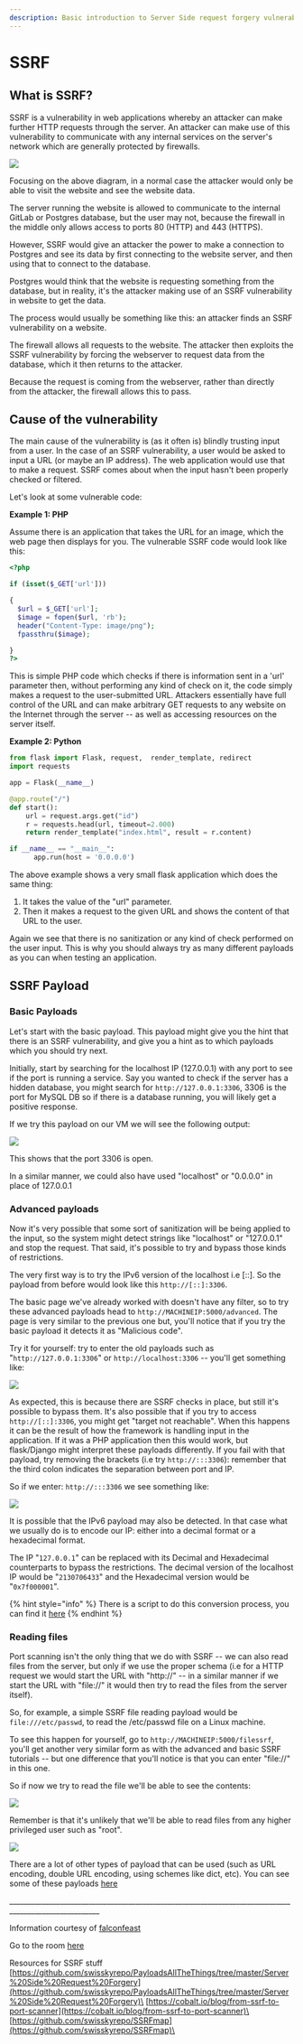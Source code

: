```yaml
---
description: Basic introduction to Server Side request forgery vulnerability(SSRF).
---
```


# SSRF

## What is SSRF?

SSRF is a vulnerability in web applications whereby an attacker can make further HTTP requests through the server. An attacker can make use of this vulnerability to communicate with any internal services on the server's network which are generally protected by firewalls.

![](<../../.gitbook/assets/image (26) (1) (1).png>)

Focusing on the above diagram, in a normal case the attacker would only be able to visit the website and see the website data.&#x20;

The server running the website is allowed to communicate to the internal GitLab or Postgres database, but the user may not, because the firewall in the middle only allows access to ports 80 (HTTP) and 443 (HTTPS).&#x20;

However, SSRF would give an attacker the power to make a connection to Postgres and see its data by first connecting to the website server, and then using that to connect to the database.&#x20;

Postgres would think that the website is requesting something from the database, but in reality, it's the attacker making use of an SSRF vulnerability in website to get the data.&#x20;

The process would usually be something like this: an attacker finds an SSRF vulnerability on a website.&#x20;

The firewall allows all requests to the website. The attacker then exploits the SSRF vulnerability by forcing the webserver to request data from the database, which it then returns to the attacker.

Because the request is coming from the webserver, rather than directly from the attacker, the firewall allows this to pass.

## Cause of the vulnerability

The main cause of the vulnerability is (as it often is) blindly trusting input from a user. In the case of an SSRF vulnerability, a user would be asked to input a URL (or maybe an IP address). The web application would use that to make a request. SSRF comes about when the input hasn't been properly checked or filtered.

Let's look at some vulnerable code:

**Example 1: PHP**

Assume there is an application that takes the URL for an image, which the web page then displays for you. The vulnerable SSRF code would look like this:

```php
<?php

if (isset($_GET['url']))

{
  $url = $_GET['url'];
  $image = fopen($url, 'rb');
  header("Content-Type: image/png");
  fpassthru($image);

}
?>
```

This is simple PHP code which checks if there is information sent in a 'url' parameter then, without performing any kind of check on it, the code simply makes a request to the user-submitted URL. Attackers essentially have full control of the URL and can make arbitrary GET requests to any website on the Internet through the server -- as well as accessing resources on the server itself.

**Example 2: Python**

```python
from flask import Flask, request,  render_template, redirect
import requests

app = Flask(__name__)

@app.route("/")
def start():
    url = request.args.get("id")
    r = requests.head(url, timeout=2.000)
    return render_template("index.html", result = r.content)

if __name__ == "__main__":
      app.run(host = '0.0.0.0')
```

The above example shows a very small flask application which does the same thing:

1. It takes the value of the "url" parameter.
2. Then it makes a request to the given URL and shows the content of that URL to the user.

Again we see that there is no sanitization or any kind of check performed on the user input. This is why you should always try as many different payloads as you can when testing an application.

## SSRF Payload

### **Basic Payloads**

Let's start with the basic payload. This payload might give you the hint that there is an SSRF vulnerability, and give you a hint as to which payloads which you should try next.

Initially, start by searching for the localhost IP (127.0.0.1) with any port to see if the port is running a service. Say you wanted to check if the server has a hidden database, you might search for `http://127.0.0.1:3306`, 3306 is the port for MySQL DB so if there is a database running, you will likely get a positive response.

If we try this payload on our VM we will see the following output:

![](<../../.gitbook/assets/image (35) (1) (1).png>)

This shows that the port 3306 is open.

In a similar manner, we could also have used "localhost" or "0.0.0.0" in place of 127.0.0.1

### **Advanced payloads**

Now it's very possible that some sort of sanitization will be being applied to the input, so the system might detect strings like "localhost" or "127.0.0.1" and stop the request. That said, it's possible to try and bypass those kinds of restrictions.

The very first way is to try the IPv6 version of the localhost i.e \[::]. So the payload from before would look like this `http://[::]:3306`.

The basic page we've already worked with doesn't have any filter, so to try these advanced payloads head to `http://MACHINEIP:5000/advanced`. The page is very similar to the previous one but, you'll notice that if you try the basic payload it detects it as "Malicious code".

Try it for yourself: try to enter the old payloads such as "`http://127.0.0.1:3306`" or `http://localhost:3306` -- you'll get something like:

![](<../../.gitbook/assets/image (20) (1) (1) (1).png>)

As expected, this is because there are SSRF checks in place, but still it's possible to bypass them. It's also possible that if you try to access `http://[::]:3306`, you might get "target not reachable". When this happens it can be the result of how the framework is handling input in the application. If it was a PHP application then this would work, but flask/Django might interpret these payloads differently. If you fail with that payload, try removing the brackets (i.e try `http://:::3306`): remember that the third colon indicates the separation between port and IP.

So if we enter: `http://:::3306` we see something like:

![](<../../.gitbook/assets/image (12) (1).png>)

It is possible that the IPv6 payload may also be detected. In that case what we usually do is to encode our IP: either into a decimal format or a hexadecimal format.

The IP "`127.0.0.1`" can be replaced with its Decimal and Hexadecimal counterparts to bypass the restrictions. The decimal version of the localhost IP would be "`2130706433`" and the Hexadecimal version would be "`0x7f000001`".

{% hint style="info" %}
There is a script to do this conversion process, you can find it [here](https://gist.github.com/mzfr/fd9959bea8e7965d851871d09374bb72)
{% endhint %}

### Reading files

Port scanning isn't the only thing that we do with SSRF -- we can also read files from the server, but only if we use the proper schema (i.e for a HTTP request we would start the URL with "http://" -- in a similar manner if we start the URL with "file://" it would then try to read the files from the server itself).

So, for example, a simple SSRF file reading payload would be `file:///etc/passwd`, to read the /etc/passwd file on a Linux machine.

To see this happen for yourself, go to `http://MACHINEIP:5000/filessrf`, you'll get another very similar form as with the advanced and basic SSRF tutorials -- but one difference that you'll notice is that you can enter "file://" in this one.

So if now we try to read the file we'll be able to see the contents:

![](<../../.gitbook/assets/image (34) (1) (1) (1) (1).png>)

Remember is that it's unlikely that we'll be able to read files from any higher privileged user such as "root".

![](<../../.gitbook/assets/image (4).png>)

There are a lot of other types of payload that can be used (such as URL encoding, double URL encoding, using schemes like dict, etc). You can see some of these payloads [here](https://github.com/swisskyrepo/PayloadsAllTheThings/tree/master/Server%20Side%20Request%20Forgery#file)

\_\_\_\_\_\_\_\_\_\_\_\_\_\_\_\_\_\_\_\_\_\_\_\_\_\_\_\_\_\_\_\_\_\_\_\_\_\_\_\_\_\_\_\_\_\_\_\_\_\_\_\_\_\_\_\_\_\_\_\_\_\_\_\_\_\_\_\_\_\_\_\_\_\_\_\_\_\_\_\_\_\_\_\_\_\_\_\_\_\_\_\_\_\_\_\_\_\_\_\_\_\_\_

Information courtesy of [falconfeast](https://tryhackme.com/p/falconfeast)

Go to the room [here](https://tryhackme.com/room/ssrf)

Resources for SSRF stuff\
[https://github.com/swisskyrepo/PayloadsAllTheThings/tree/master/Server%20Side%20Request%20Forgery](https://github.com/swisskyrepo/PayloadsAllTheThings/tree/master/Server%20Side%20Request%20Forgery)\
[https://cobalt.io/blog/from-ssrf-to-port-scanner](https://cobalt.io/blog/from-ssrf-to-port-scanner)\
[https://github.com/swisskyrepo/SSRFmap](https://github.com/swisskyrepo/SSRFmap)\
